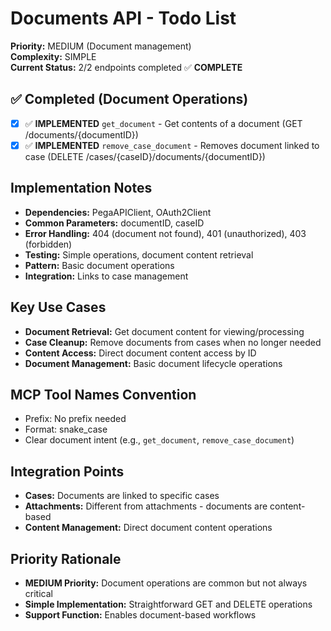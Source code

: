 # Documents API - Todo List

**Priority:** MEDIUM (Document management)  
**Complexity:** SIMPLE  
**Current Status:** 2/2 endpoints completed ✅ **COMPLETE**

## ✅ Completed (Document Operations)
- [x] ✅ **IMPLEMENTED** `get_document` - Get contents of a document (GET /documents/{documentID})
- [x] ✅ **IMPLEMENTED** `remove_case_document` - Removes document linked to case (DELETE /cases/{caseID}/documents/{documentID})

## Implementation Notes
- **Dependencies:** PegaAPIClient, OAuth2Client
- **Common Parameters:** documentID, caseID
- **Error Handling:** 404 (document not found), 401 (unauthorized), 403 (forbidden)
- **Testing:** Simple operations, document content retrieval
- **Pattern:** Basic document operations
- **Integration:** Links to case management

## Key Use Cases
- **Document Retrieval:** Get document content for viewing/processing
- **Case Cleanup:** Remove documents from cases when no longer needed
- **Content Access:** Direct document content access by ID
- **Document Management:** Basic document lifecycle operations

## MCP Tool Names Convention
- Prefix: No prefix needed
- Format: snake_case
- Clear document intent (e.g., `get_document`, `remove_case_document`)

## Integration Points
- **Cases:** Documents are linked to specific cases
- **Attachments:** Different from attachments - documents are content-based
- **Content Management:** Direct document content operations

## Priority Rationale
- **MEDIUM Priority:** Document operations are common but not always critical
- **Simple Implementation:** Straightforward GET and DELETE operations
- **Support Function:** Enables document-based workflows
